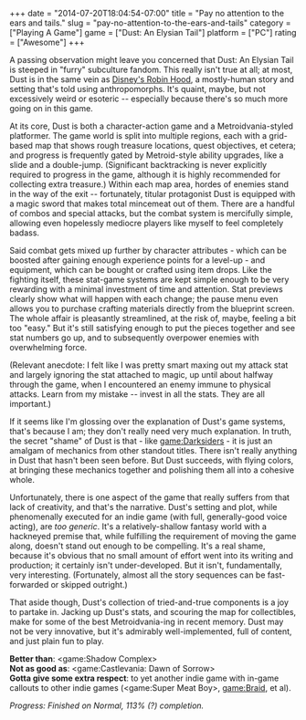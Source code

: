 +++
date = "2014-07-20T18:04:54-07:00"
title = "Pay no attention to the ears and tails."
slug = "pay-no-attention-to-the-ears-and-tails"
category = ["Playing A Game"]
game = ["Dust: An Elysian Tail"]
platform = ["PC"]
rating = ["Awesome"]
+++

A passing observation might leave you concerned that Dust: An Elysian Tail is steeped in "furry" subculture fandom.  This really isn't true at all; at most, Dust is in the same vein as <a href="http://en.wikipedia.org/wiki/Robin_Hood_(1973_film)">Disney's Robin Hood</a>, a mostly-human story and setting that's told using anthropomorphs.  It's quaint, maybe, but not excessively weird or esoteric -- especially because there's so much more going on in this game.

At its core, Dust is both a character-action game and a Metroidvania-styled platformer.  The game world is split into multiple regions, each with a grid-based map that shows rough treasure locations, quest objectives, et cetera; and progress is frequently gated by Metroid-style ability upgrades, like a slide and a double-jump.  (Significant backtracking is never explicitly required to progress in the game, although it is highly recommended for collecting extra treasure.)  Within each map area, hordes of enemies stand in the way of the exit -- fortunately, titular protagonist Dust is equipped with a magic sword that makes total mincemeat out of them.  There are a handful of combos and special attacks, but the combat system is mercifully simple, allowing even hopelessly mediocre players like myself to feel completely badass.

Said combat gets mixed up further by character attributes - which can be boosted after gaining enough experience points for a level-up - and equipment, which can be bought or crafted using item drops.  Like the fighting itself, these stat-game systems are kept simple enough to be very rewarding with a minimal investment of time and attention.  Stat previews clearly show what will happen with each change; the pause menu even allows you to purchase crafting materials directly from the blueprint screen.  The whole affair is pleasantly streamlined, at the risk of, maybe, feeling a bit too "easy."  But it's still satisfying enough to put the pieces together and see stat numbers go up, and to subsequently overpower enemies with overwhelming force.

(Relevant anecdote: I felt like I was pretty smart maxing out my attack stat and largely ignoring the stat attached to magic, up until about halfway through the game, when I encountered an enemy immune to physical attacks.  Learn from my mistake -- invest in all the stats.  They are all important.)

If it seems like I'm glossing over the explanation of Dust's game systems, that's because I am; they don't really need very much explanation.  In truth, the secret "shame" of Dust is that - like <game:Darksiders> - it is just an amalgam of mechanics from other standout titles.  There isn't really anything in Dust that hasn't been seen before.  But Dust succeeds, with flying colors, at bringing these mechanics together and polishing them all into a cohesive whole.

Unfortunately, there is one aspect of the game that really suffers from that lack of creativity, and that's the narrative.  Dust's setting and plot, while phenomenally executed for an indie game (with full, generally-good voice acting), are <i>too generic</i>.  It's a relatively-shallow fantasy world with a hackneyed premise that, while fulfilling the requirement of moving the game along, doesn't stand out enough to be compelling.  It's a real shame, because it's obvious that no small amount of effort went into its writing and production; it certainly isn't under-developed.  But it isn't, fundamentally, very interesting.  (Fortunately, almost all the story sequences can be fast-forwarded or skipped outright.)

That aside though, Dust's collection of tried-and-true components is a joy to partake in.  Jacking up Dust's stats, and scouring the map for collectibles, make for some of the best Metroidvania-ing in recent memory.  Dust may not be very innovative, but it's admirably well-implemented, full of content, and just plain fun to play.

<b>Better than</b>: <game:Shadow Complex>  
<b>Not as good as</b>: <game:Castlevania: Dawn of Sorrow>  
<b>Gotta give some extra respect</b>: to yet another indie game with in-game callouts to other indie games (<game:Super Meat Boy>, <game:Braid>, et al).

<i>Progress: Finished on Normal, 113\% (?) completion.</i>